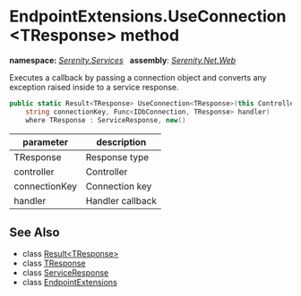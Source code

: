 # EndpointExtensions.UseConnection&lt;TResponse&gt; method
**namespace:** *[Serenity.Services](../../README.md#serenity.services-namespace)*   **assembly**: *[Serenity.Net.Web](../../README.md)*

Executes a callback by passing a connection object and converts any exception raised inside to a service response.

```csharp
public static Result<TResponse> UseConnection<TResponse>(this Controller controller, 
    string connectionKey, Func<IDbConnection, TResponse> handler)
    where TResponse : ServiceResponse, new()
```

| parameter | description |
| --- | --- |
| TResponse | Response type |
| controller | Controller |
| connectionKey | Connection key |
| handler | Handler callback |

## See Also

* class [Result&lt;TResponse&gt;](../Result-1.md)
* class [TResponse](../Serenity.Net.Web/../EndpointExtensions.TResponse.md)
* class [ServiceResponse](../Serenity.Net.Services/../ServiceResponse.md)
* class [EndpointExtensions](../EndpointExtensions.md)